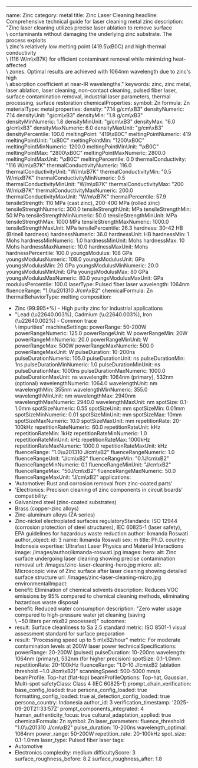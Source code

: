 ---
name: Zinc
category: metal
title: Zinc Laser Cleaning
headline: Comprehensive technical guide for laser cleaning metal zinc
description: "Zinc laser cleaning utilizes precise laser ablation to remove surface\
  \ contaminants without damaging the underlying zinc substrate. The process exploits\
  \ zinc's relatively low melting point (419.5\xB0C) and high thermal conductivity\
  \ (116 W/m\xB7K) for efficient contaminant removal while minimizing heat-affected\
  \ zones. Optimal results are achieved with 1064nm wavelength due to zinc's high\
  \ absorption coefficient at near-IR wavelengths."
keywords: zinc, zinc metal, laser ablation, laser cleaning, non-contact cleaning,
  pulsed fiber laser, surface contamination removal, industrial laser parameters,
  thermal processing, surface restoration
chemicalProperties:
  symbol: Zn
  formula: Zn
  materialType: metal
properties:
  density: "7.14 g/cm\xB3"
  densityNumeric: 7.14
  densityUnit: "g/cm\xB3"
  densityMin: "1.8 g/cm\xB3"
  densityMinNumeric: 1.8
  densityMinUnit: "g/cm\xB3"
  densityMax: "6.0 g/cm\xB3"
  densityMaxNumeric: 6.0
  densityMaxUnit: "g/cm\xB3"
  densityPercentile: 100.0
  meltingPoint: "419\xB0C"
  meltingPointNumeric: 419
  meltingPointUnit: "\xB0C"
  meltingPointMin: "1200\xB0C"
  meltingPointMinNumeric: 1200.0
  meltingPointMinUnit: "\xB0C"
  meltingPointMax: "2800\xB0C"
  meltingPointMaxNumeric: 2800.0
  meltingPointMaxUnit: "\xB0C"
  meltingPercentile: 0.0
  thermalConductivity: "116 W/m\xB7K"
  thermalConductivityNumeric: 116.0
  thermalConductivityUnit: "W/m\xB7K"
  thermalConductivityMin: "0.5 W/m\xB7K"
  thermalConductivityMinNumeric: 0.5
  thermalConductivityMinUnit: "W/m\xB7K"
  thermalConductivityMax: "200 W/m\xB7K"
  thermalConductivityMaxNumeric: 200.0
  thermalConductivityMaxUnit: "W/m\xB7K"
  thermalPercentile: 57.9
  tensileStrength: 110 MPa (cast zinc), 200-400 MPa (rolled zinc)
  tensileStrengthNumeric: 300.0
  tensileStrengthUnit: MPa
  tensileStrengthMin: 50 MPa
  tensileStrengthMinNumeric: 50.0
  tensileStrengthMinUnit: MPa
  tensileStrengthMax: 1000 MPa
  tensileStrengthMaxNumeric: 1000.0
  tensileStrengthMaxUnit: MPa
  tensilePercentile: 26.3
  hardness: 30-42 HB (Brinell hardness)
  hardnessNumeric: 36.0
  hardnessUnit: HB
  hardnessMin: 1 Mohs
  hardnessMinNumeric: 1.0
  hardnessMinUnit: Mohs
  hardnessMax: 10 Mohs
  hardnessMaxNumeric: 10.0
  hardnessMaxUnit: Mohs
  hardnessPercentile: 100.0
  youngsModulus: 108 GPa
  youngsModulusNumeric: 108.0
  youngsModulusUnit: GPa
  youngsModulusMin: 20 GPa
  youngsModulusMinNumeric: 20.0
  youngsModulusMinUnit: GPa
  youngsModulusMax: 80 GPa
  youngsModulusMaxNumeric: 80.0
  youngsModulusMaxUnit: GPa
  modulusPercentile: 100.0
  laserType: Pulsed fiber laser
  wavelength: 1064nm
  fluenceRange: "1.0\u201310 J/cm\xB2"
  chemicalFormula: Zn
  thermalBehaviorType: melting
composition:
- Zinc (99.995+%) - High purity zinc for industrial applications
- "Lead (\u22640.003%), Cadmium (\u22640.003%), Iron (\u22640.002%) - Common trace\
  \ impurities"
machineSettings:
  powerRange: 50-200W
  powerRangeNumeric: 125.0
  powerRangeUnit: W
  powerRangeMin: 20W
  powerRangeMinNumeric: 20.0
  powerRangeMinUnit: W
  powerRangeMax: 500W
  powerRangeMaxNumeric: 500.0
  powerRangeMaxUnit: W
  pulseDuration: 10-200ns
  pulseDurationNumeric: 105.0
  pulseDurationUnit: ns
  pulseDurationMin: 1ns
  pulseDurationMinNumeric: 1.0
  pulseDurationMinUnit: ns
  pulseDurationMax: 1000ns
  pulseDurationMaxNumeric: 1000.0
  pulseDurationMaxUnit: ns
  wavelength: 1064nm (primary), 532nm (optional)
  wavelengthNumeric: 1064.0
  wavelengthUnit: nm
  wavelengthMin: 355nm
  wavelengthMinNumeric: 355.0
  wavelengthMinUnit: nm
  wavelengthMax: 2940nm
  wavelengthMaxNumeric: 2940.0
  wavelengthMaxUnit: nm
  spotSize: 0.1-1.0mm
  spotSizeNumeric: 0.55
  spotSizeUnit: mm
  spotSizeMin: 0.01mm
  spotSizeMinNumeric: 0.01
  spotSizeMinUnit: mm
  spotSizeMax: 10mm
  spotSizeMaxNumeric: 10.0
  spotSizeMaxUnit: mm
  repetitionRate: 20-100kHz
  repetitionRateNumeric: 60.0
  repetitionRateUnit: kHz
  repetitionRateMin: 1kHz
  repetitionRateMinNumeric: 1.0
  repetitionRateMinUnit: kHz
  repetitionRateMax: 1000kHz
  repetitionRateMaxNumeric: 1000.0
  repetitionRateMaxUnit: kHz
  fluenceRange: "1.0\u201310 J/cm\xB2"
  fluenceRangeNumeric: 1.0
  fluenceRangeUnit: "J/cm\xB2"
  fluenceRangeMin: "0.1J/cm\xB2"
  fluenceRangeMinNumeric: 0.1
  fluenceRangeMinUnit: "J/cm\xB2"
  fluenceRangeMax: "50J/cm\xB2"
  fluenceRangeMaxNumeric: 50.0
  fluenceRangeMaxUnit: "J/cm\xB2"
applications:
- 'Automotive: Rust and corrosion removal from zinc-coated parts'
- 'Electronics: Precision cleaning of zinc components in circuit boards'
compatibility:
- Galvanized steel (zinc-coated substrates)
- Brass (copper-zinc alloys)
- Zinc-aluminum alloys (ZA series)
- Zinc-nickel electroplated surfaces
regulatoryStandards: ISO 12944 (corrosion protection of steel structures), IEC 60825-1
  (laser safety), EPA guidelines for hazardous waste reduction
author: Ikmanda Roswati
author_object:
  id: 3
  name: Ikmanda Roswati
  sex: m
  title: Ph.D.
  country: Indonesia
  expertise: Ultrafast Laser Physics and Material Interactions
  image: /images/author/ikmanda-roswati.jpg
images:
  hero:
    alt: Zinc surface undergoing laser cleaning showing precise contamination removal
    url: /images/zinc-laser-cleaning-hero.jpg
  micro:
    alt: Microscopic view of Zinc surface after laser cleaning showing detailed surface
      structure
    url: /images/zinc-laser-cleaning-micro.jpg
environmentalImpact:
- benefit: Elimination of chemical solvents
  description: Reduces VOC emissions by 95% compared to chemical cleaning methods,
    eliminating hazardous waste disposal
- benefit: Reduced water consumption
  description: "Zero water usage compared to high-pressure water jet cleaning (saving\
    \ ~50 liters per m\xB2 processed)"
outcomes:
- result: Surface cleanliness to Sa 2.5 standard
  metric: ISO 8501-1 visual assessment standard for surface preparation
- result: "Processing speed up to 5 m\xB2/hour"
  metric: For moderate contamination levels at 200W laser power
technicalSpecifications:
  powerRange: 20-200W (pulsed)
  pulseDuration: 10-200ns
  wavelength: 1064nm (primary), 532nm (for higher precision)
  spotSize: 0.1-1.0mm
  repetitionRate: 20-100kHz
  fluenceRange: "1.0-10 J/cm\xB2 (ablation threshold ~1.0 J/cm\xB2)"
  scanningSpeed: 500-5000 mm/s
  beamProfile: Top-hat (flat-top)
  beamProfileOptions: Top-hat, Gaussian, Multi-spot
  safetyClass: Class 4 (IEC 60825-1)
prompt_chain_verification:
  base_config_loaded: true
  persona_config_loaded: true
  formatting_config_loaded: true
  ai_detection_config_loaded: true
  persona_country: Indonesia
  author_id: 3
  verification_timestamp: '2025-09-20T21:33:57Z'
  prompt_components_integrated: 4
  human_authenticity_focus: true
  cultural_adaptation_applied: true
chemicalFormula: Zn
symbol: Zn
laser_parameters:
  fluence_threshold: "1.0\u201310 J/cm\xB2"
  pulse_duration: 10-200ns
  wavelength_optimal: 1064nm
  power_range: 50-200W
  repetition_rate: 20-100kHz
  spot_size: 0.1-1.0mm
  laser_type: Pulsed fiber laser
tags:
- Automotive
- Electronics
complexity: medium
difficultyScore: 3
surface_roughness_before: 8.2
surface_roughness_after: 1.8
